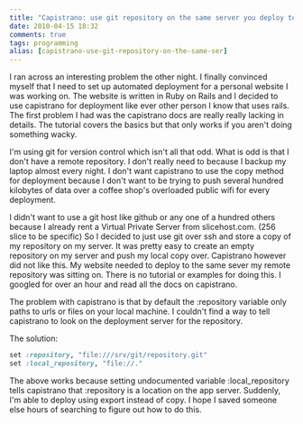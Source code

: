 ```yaml
---
title: "Capistrano: use git repository on the same server you deploy to"
date: 2010-04-15 18:32
comments: true
tags: programming
alias: [capistrano-use-git-repository-on-the-same-ser]
---
```

I ran across an interesting problem the other night. I finally convinced myself that I need to set up automated deployment for a personal website I was working on. The website is written in Ruby on Rails and I decided to use capistrano for deployment like ever other person I know that uses rails. The first problem I had was the capistrano docs are really really lacking in details. The tutorial covers the basics but that only works if you aren't doing something wacky.

I'm using git for version control which isn't all that odd. What is odd is that I don't have a remote repository. I don't really need to because I backup my laptop almost every night.  I don't want capistrano to use the copy method for deployment because I don't want to be trying to push several hundred kilobytes of data over a coffee shop's overloaded public wifi for every deployment.

I didn't want to use a git host like github or any one of a hundred others because I already rent a Virtual Private Server from slicehost.com. (256 slice to be specific) So I decided to just use git over ssh and store a copy of my repository on my server. It was pretty easy to create an empty repository on my server and push my local copy over. Capistrano however did not like this. My website needed to deploy to the same sever my remote repository was sitting on. There is no tutorial or examples for doing this. I googled for over an hour and read all the docs on capistrano.

The problem with capistrano is that by default the :repository variable only paths to urls or files on your local machine. I couldn't find a way to tell capistrano to look on the deployment server for the repository.

The solution:

~~~ruby
set :repository, "file:///srv/git/repository.git"
set :local_repository, "file://."
~~~

The above works because setting undocumented variable :local_repository tells capistrano that :repository is a location on the app server. Suddenly, I'm able to deploy using export instead of copy. I hope I saved someone else hours of searching to figure out how to do this.

